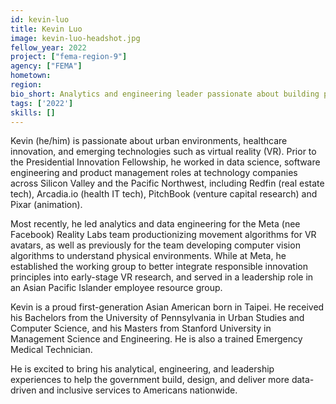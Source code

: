 ```yaml
---
id: kevin-luo
title: Kevin Luo
image: kevin-luo-headshot.jpg
fellow_year: 2022
project: ["fema-region-9"]
agency: ["FEMA"]
hometown: 
region: 
bio_short: Analytics and engineering leader passionate about building products and teams.
tags: ['2022']
skills: []
---
```

Kevin (he/him) is passionate about urban environments, healthcare innovation, and emerging technologies such as virtual reality (VR). Prior to the Presidential Innovation Fellowship, he worked in data science, software engineering and product management roles at technology companies across Silicon Valley and the Pacific Northwest, including Redfin (real estate tech), Arcadia.io (health IT tech), PitchBook (venture capital research) and Pixar (animation).

Most recently, he led analytics and data engineering for the Meta (nee Facebook) Reality Labs team productionizing movement algorithms for VR avatars, as well as previously for the team developing computer vision algorithms to understand physical environments. While at Meta, he established the working group to better integrate responsible innovation principles into early-stage VR research, and served in a leadership role in an Asian Pacific Islander employee resource group. 

Kevin is a proud first-generation Asian American born in Taipei. He received his Bachelors from the University of Pennsylvania in Urban Studies and Computer Science, and his Masters from Stanford University in Management Science and Engineering. He is also a trained Emergency Medical Technician.

He is excited to bring his analytical, engineering, and leadership experiences to help the government build, design, and deliver more data-driven and inclusive services to Americans nationwide.
